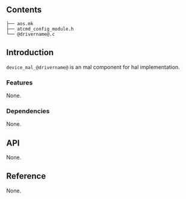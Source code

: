 ## Contents

```shell
├── aos.mk
├── atcmd_config_module.h
└── @drivername@.c
```

## Introduction

`device_mal_@drivername@` is an mal component for hal implementation.


### Features

None.

### Dependencies

None.

## API

None.

## Reference

None.
